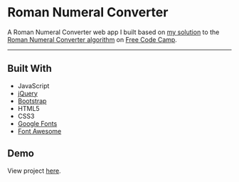 # Roman Numeral Converter

A Roman Numeral Converter web app I built based on [my solution](https://github.com/autumnchris/free-code-camp-algorithms/blob/master/intermediate-algorithms/roman-numeral-converter.js) to the [Roman Numeral Converter algorithm](https://www.freecodecamp.org/challenges/roman-numeral-converter) on [Free Code Camp](https://www.freecodecamp.org).

---

## Built With
* JavaScript
* [jQuery](https://jquery.com)
* [Bootstrap](https://getbootstrap.com)
* HTML5
* CSS3
* [Google Fonts](https://fonts.google.com)
* [Font Awesome](http://fontawesome.io)

## Demo

View project [here](https://autumnchris.github.io/roman-numeral-converter).
